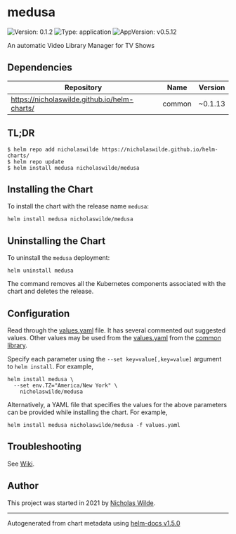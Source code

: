 # medusa

![Version: 0.1.2](https://img.shields.io/badge/Version-0.1.2-informational?style=flat-square) ![Type: application](https://img.shields.io/badge/Type-application-informational?style=flat-square) ![AppVersion: v0.5.12](https://img.shields.io/badge/AppVersion-v0.5.12-informational?style=flat-square)

An automatic Video Library Manager for TV Shows

## Dependencies

| Repository | Name | Version |
|------------|------|---------|
| https://nicholaswilde.github.io/helm-charts/ | common | ~0.1.13 |

## TL;DR
```console
$ helm repo add nicholaswilde https://nicholaswilde.github.io/helm-charts/
$ helm repo update
$ helm install medusa nicholaswilde/medusa
```

## Installing the Chart
To install the chart with the release name `medusa`:
```console
helm install medusa nicholaswilde/medusa
```

## Uninstalling the Chart
To uninstall the `medusa` deployment:
```console
helm uninstall medusa
```
The command removes all the Kubernetes components associated with the chart and deletes the release.

## Configuration

Read through the [values.yaml](./values.yaml) file. It has several commented out suggested values.
Other values may be used from the [values.yaml](../common/values.yaml) from the [common library](../common).

Specify each parameter using the `--set key=value[,key=value]` argument to `helm install`. For example,
```console
helm install medusa \
  --set env.TZ="America/New York" \
    nicholaswilde/medusa
```

Alternatively, a YAML file that specifies the values for the above parameters can be provided while installing the chart.
For example,
```console
helm install medusa nicholaswilde/medusa -f values.yaml
```

## Troubleshooting
See [Wiki](https://github.com/nicholaswilde/helm-charts/wiki/Troubleshooting).

## Author
This project was started in 2021 by [Nicholas Wilde](https://github.com/nicholaswilde).

----------------------------------------------
Autogenerated from chart metadata using [helm-docs v1.5.0](https://github.com/norwoodj/helm-docs/releases/v1.5.0)

